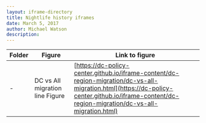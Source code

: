 ```yaml
---
layout: iframe-directory
title: Nightlife history iframes
date: March 5, 2017
author: Michael Watson
description:
---
```



|Folder|Figure|Link to figure|
|-|-|-|
| - | DC vs All migration line Figure|[https://dc-policy-center.github.io/iframe-content/dc-region-migration/dc-vs-all-migration.html](https://dc-policy-center.github.io/iframe-content/dc-region-migration/dc-vs-all-migration.html)|
